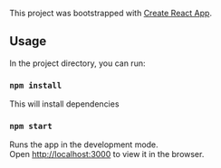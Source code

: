 This project was bootstrapped with [Create React App](https://github.com/facebook/create-react-app).

## Usage

In the project directory, you can run:

### `npm install`

This will install dependencies

### `npm start`

Runs the app in the development mode.<br />
Open [http://localhost:3000](http://localhost:3000) to view it in the browser.